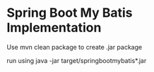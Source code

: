 # Spring Boot My Batis Implementation

Use mvn clean package to create .jar package

run using java -jar target/springbootmybatis*.jar
